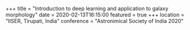 +++
title = "Introduction to deep learning and application to galaxy morphology"
date = 2020-02-13T16:15:00
featured = true
+++
location = "IISER, Tirupati, India"
conference = "Astronimical Society of India 2020"